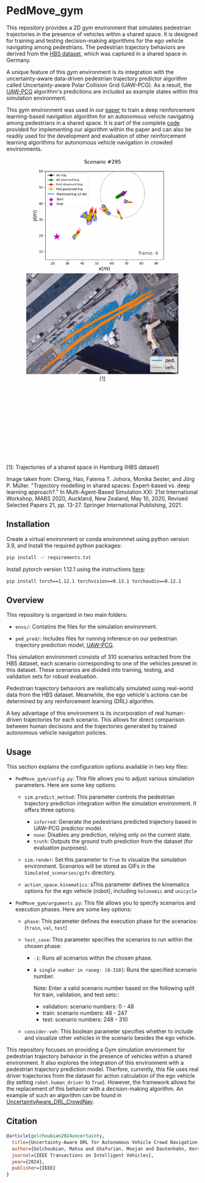 # PedMove_gym

This repository provides a 2D gym environment that simulates pedestrian trajectories in the presence of vehicles within a shared space. It is designed for training and testing decision-making algorithms for the ego vehicle navigating among pedestrians. The pedestrian trajectory behaviors are derived from the [HBS dataset](https://leopard.tu-braunschweig.de/receive/dbbs_mods_00069907), which was captured in a shared space in Germany.


A unique feature of this gym environment is its integration with the uncertainty-aware data-driven pedestrian trajectory predictor algorithm called Uncertainty-aware Polar Collision Grid (UAW-PCG). As a result, the [UAW-PCG](https://github.com/Golchoubian/PolarCollisionGrid-UncertaintyAware) algorithm's predictions are included as example states within this simulation environment.

This gym environment was used in our [paper](https://ieeexplore.ieee.org/abstract/document/10538404) to train a deep reinforcement learning-based navigation algorithm for an autonomous vehicle navigating among pedestrians in a shared space. It is part of the complete [code](https://github.com/Golchoubian/UncertaintyAware_DRL_CrowdNav) provided for implementing our algorithm within the paper and can also be readily used for the development and evaluation of other reinforcement learning algorithms for autonomous vehicle navigation in crowded environments.


<div style="display: block; margin: 0 auto; text-align: center; padding-bottom: 200px;">
    <img src="images/scenario295.gif" alt="scenario295" width="400"> 
    <img src="images/HBS.png" alt="HBS" width="400"> 
    <figcaption>[1]</figcaption>
</div>

[1]: Trajectories of a shared space in Hamburg (HBS dataset) 

Image taken from: Cheng, Hao, Fatema T. Johora, Monika Sester, and Jörg P. Müller. "Trajectory modelling in shared spaces: Expert-based vs. deep learning approach?." In Multi-Agent-Based Simulation XXI: 21st International Workshop, MABS 2020, Auckland, New Zealand, May 10, 2020, Revised Selected Papers 21, pp. 13-27. Springer International Publishing, 2021.

## Installation

Create a  virtual environment or conda environmnet using python version 3.9, and Install the required python packages:

```bash
pip install -r requirements.txt
```

Install pytorch version 1.12.1 using the instructions [here](https://pytorch.org/get-started/previous-versions/#v1121):

```bash
pip install torch==1.12.1 torchvision==0.13.1 torchaudio==0.12.1

```

## Overview

This repository is organized in two main folders:

* `envs/`: Contatins the files for the simulation environment.

* `ped_pred/`: Includes files for running inference on our pedestrian trajectory prediction model, [UAW-PCG](https://github.com/Golchoubian/PolarCollisionGrid-UncertaintyAware).

This simulation environment consists of 310 scenarios extracted from the HBS dataset, each scenario corresponding to one of the vehicles presnet in this dataset. These scenarios are divided into training, testing, and validation sets for robust evaluation.

Pedestrian trajectory behaviors are realistically simulated using real-world data from the HBS dataset. Meanwhile, the ego vehicle's actions can be determined by any reinforcement learning (DRL) algorithm.

A key advantage of this environment is its incorporation of real human-driven trajectories for each scenario. This allows for direct comparison between human decisions and the trajectories generated by trained autonomous vehicle navigation policies.


## Usage

This section explains the configuration options available in two key files:

* `PedMove_gym/config.py`: This file allows you to adjust various simulation parameters. Here are some key options:

    - `sim.predict_method`: This parameter controls the pedestrian trajectory prediction integration within the simulation environment. It offers three options:
    
      - `inferred`: Generate the pedestrians predicted trajectory based in UAW-PCG predictor model.
      - `none`: Disables any prediction, relying only on the current state.
      - `truth`: Outputs the ground truth prediction from the dataset (for evaluation purposes).

    - `sim.render`: Set this parameter to `True` to visualize the simulation environment. Scenarios will be stored as GIFs in the `Simulated_scenarios/gifs` directory.
    
    - `action_space.kinematics`: sThis parameter defines the kinematics options for the ego vehicle (robot), including `holonomic` and `unicycle`
    

* `PedMove_gym/arguments.py`: This file allows you to specify scenarios and execution phases. Here are some key options:

    - `phase`: This parameter defines the execution phase for the scenarios: (`train`, `val`, `test`)
 
    - `test_case`: This parameter specifies the scenarios to run within the chosen phase:
      - `-1`: Runs all scenarios within the chosen phase.
      - `A single number in raneg: [0-310]`: Runs the specified scenario number.
    
        Note: Enter a valid scenario number based on the following split for train, validation, and test sets::
        - validation: scenario numbers: 0 - 48
        - train: scenario numbers: 48 - 247
        - test: scenario numbers: 248 - 310
    
    - `consider-veh`: This boolean parameter specifies whether to include and visualize other vehicles in the scenario besides the ego vehicle.

This repository focuses on providing a Gym simulation environment for pedestrian trajectory behavior in the presence of vehicles within a shared environment. It also explores the integration of this environment with a pedestrian trajectory prediction model. Therfore, currently, this file uses real driver trajectories from the dataset for action calculation of the ego vehicle (by setting `robot.human_driver` to `True`). However, the framework allows for the replacement of this behavior with a decision-making algorithm. An example of such an algorithm can be found in [UncertaintyAware_DRL_CrowdNav](https://github.com/Golchoubian/UncertaintyAware_DRL_CrowdNav).


## Citation
```bibtex
@article{golchoubian2024uncertainty,
  title={Uncertainty-Aware DRL for Autonomous Vehicle Crowd Navigation in Shared Space},
  author={Golchoubian, Mahsa and Ghafurian, Moojan and Dautenhahn, Kerstin and Azad, Nasser Lashgarian},
  journal={IEEE Transactions on Intelligent Vehicles},
  year={2024},
  publisher={IEEE}
}
```

